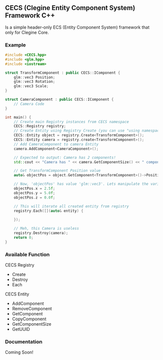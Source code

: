 ## CECS (Clegine Entity Component System) Framework C++
Is a simple header-only ECS (Entity Component System) framework that only for Clegine Core. 

### Example
```cpp
#include <CECS.hpp>
#include <glm.hpp>
#include <iostream>

struct TransformComponent : public CECS::IComponent {
	glm::vec3 Position;
	glm::vec3 Rotation;
	glm::vec3 Scale;
}

struct CameraComponent : public CECS::IComponent {
	// Camera Code
}

int main() {
	// Create main Registry instances from CECS namespace
	CECS::Registry registry;
	// Create Entity using Registry Create (you can use "using namespace CECS" if you want to)
	CECS::Entity object = registry.Create<TransformComponent>();
	CECS::Entity camera = registry.create<TransformComponent>();
	// Add CameraComponent to camera Entity
	camera.AddComponent<CameraComponent>();

	// Expected to output: Camera has 2 components!
	std::cout << "Camera has " << camera.GetComponentSize() << " components!\n";

	// Get TransformComponent Position value
	auto& objectPos = object.GetComponent<TransformComponent>()->Position;

	// Now, 'objectPos' has value 'glm::vec3'. Lets manipulate the variable
	objectPos.x = 2.5f;
	objectPos.y = 5.0f;
	objectPos.z = 0.0f;

	// This will iterate all created entity from registry
	registry.Each([](auto& entity) {
		
	});

	// Meh, this Camera is useless
	registry.Destroy(camera);
	return 0;
}
```

### Available Function

CECS Registry
- Create 
- Destroy
- Each

CECS Entity
- AddComponent
- RemoveComponent
- GetComponent
- CopyComponent
- GetComponentSize
- GetUUID

### Documentation
Coming Soon!